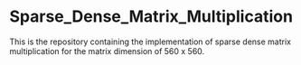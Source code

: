 # Sparse_Dense_Matrix_Multiplication
This is the repository containing the implementation of sparse dense matrix multiplication for the matrix dimension of 560 x 560.

